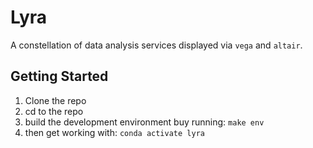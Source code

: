 # Lyra
A constellation of data analysis services displayed via `vega` and `altair`.

## Getting Started

1. Clone the repo
2. cd to the repo
3. build the development environment buy running:
	`make env`
4. then get working with:
	`conda activate lyra`

